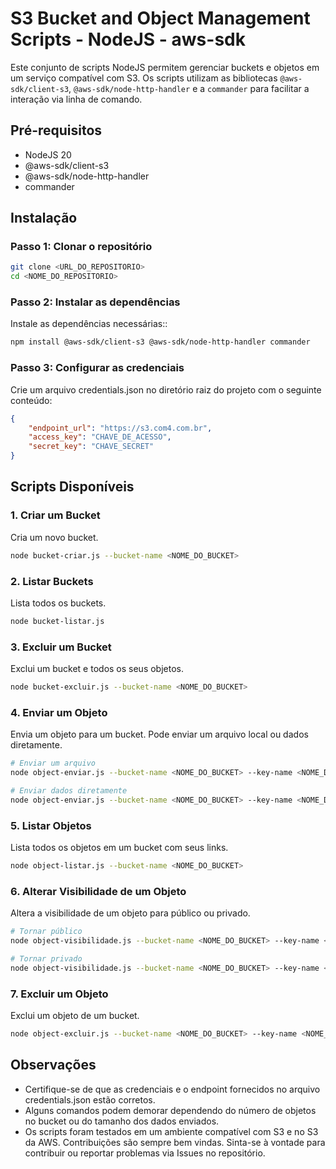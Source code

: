 # S3 Bucket and Object Management Scripts - NodeJS - aws-sdk

Este conjunto de scripts NodeJS permitem gerenciar buckets e objetos em um serviço compatível com S3. Os scripts utilizam as bibliotecas `@aws-sdk/client-s3`, `@aws-sdk/node-http-handler` e a `commander` para facilitar a interação via linha de comando.

## Pré-requisitos

- NodeJS 20
- @aws-sdk/client-s3
- @aws-sdk/node-http-handler
- commander

## Instalação

### Passo 1: Clonar o repositório

```bash
git clone <URL_DO_REPOSITORIO>
cd <NOME_DO_REPOSITORIO>
```

### Passo 2: Instalar as dependências
Instale as dependências necessárias::
```bash
npm install @aws-sdk/client-s3 @aws-sdk/node-http-handler commander
```

### Passo 3: Configurar as credenciais
Crie um arquivo credentials.json no diretório raiz do projeto com o seguinte conteúdo:
```json
{
    "endpoint_url": "https://s3.com4.com.br",
    "access_key": "CHAVE_DE_ACESSO",
    "secret_key": "CHAVE_SECRET"
}
```

## Scripts Disponíveis
### 1. Criar um Bucket
Cria um novo bucket.
```bash
node bucket-criar.js --bucket-name <NOME_DO_BUCKET>
```

### 2. Listar Buckets
Lista todos os buckets.
```bash
node bucket-listar.js
```

### 3. Excluir um Bucket
Exclui um bucket e todos os seus objetos.
```bash
node bucket-excluir.js --bucket-name <NOME_DO_BUCKET>
```

### 4. Enviar um Objeto
Envia um objeto para um bucket. Pode enviar um arquivo local ou dados diretamente.
```bash
# Enviar um arquivo
node object-enviar.js --bucket-name <NOME_DO_BUCKET> --key-name <NOME_DA_CHAVE> --path <CAMINHO_DO_ARQUIVO>

# Enviar dados diretamente
node object-enviar.js --bucket-name <NOME_DO_BUCKET> --key-name <NOME_DA_CHAVE> --data "<DADOS_DO_ARQUIVO>"
```

### 5. Listar Objetos
Lista todos os objetos em um bucket com seus links.
```bash
node object-listar.js --bucket-name <NOME_DO_BUCKET>
```

### 6. Alterar Visibilidade de um Objeto
Altera a visibilidade de um objeto para público ou privado.
```bash
# Tornar público
node object-visibilidade.js --bucket-name <NOME_DO_BUCKET> --key-name <NOME_DA_CHAVE> --public true

# Tornar privado
node object-visibilidade.js --bucket-name <NOME_DO_BUCKET> --key-name <NOME_DA_CHAVE> --public false
```

### 7. Excluir um Objeto
Exclui um objeto de um bucket.
```bash
node object-excluir.js --bucket-name <NOME_DO_BUCKET> --key-name <NOME_DA_CHAVE>
```

## Observações
* Certifique-se de que as credenciais e o endpoint fornecidos no arquivo credentials.json estão corretos.
* Alguns comandos podem demorar dependendo do número de objetos no bucket ou do tamanho dos dados enviados.
* Os scripts foram testados em um ambiente compatível com S3 e no S3 da AWS.
Contribuições são sempre bem vindas.
Sinta-se à vontade para contribuir ou reportar problemas via Issues no repositório.